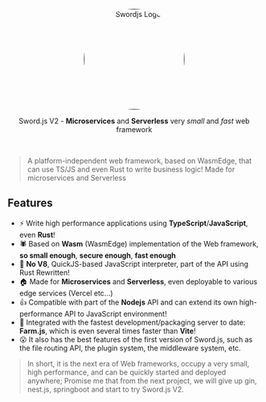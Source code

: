 <p align="center">
  <a href="" target="blank"><img src="https://user-images.githubusercontent.com/35763284/240616804-8c648b99-9032-4ce0-83d6-f61ba0bde0cc.png" width="200" style="border-radius:50%;" alt="Swordjs Logo" /></a>
</p>

<p align="center">Sword.js V2 - <b>Microservices</b> and <b>Serverless</b> very <i>small</i> and <i>fast</i> web framework</p>

<br/>

> A platform-independent web framework, based on WasmEdge, that can use TS/JS and even Rust to write business logic! Made for microservices and Serverless

## Features

- ⚡ Write high performance applications using **TypeScript**/**JavaScript**, even **Rust**!
- 🕷 Based on **Wasm** (WasmEdge) implementation of the Web framework, **so small enough**, **secure enough**, **fast enough**
- 🦴 **No V8**, QuickJS-based JavaScript interpreter, part of the API using Rust Rewritten!
- 🏠 Made for **Microservices** and **Serverless**, even deployable to various edge services (Vercel etc...)
- 👍 Compatible with part of the **Nodejs** API and can extend its own high-performance API to JavaScript environment!
- 🚌 Integrated with the fastest development/packaging server to date: **Farm.js**, which is even several times faster than **Vite**!
- 😮 It also has the best features of the first version of Sword.js, such as the file routing API, the plugin system, the middleware system, etc.

> In short, it is the next era of Web frameworks, occupy a very small, high performance, and can be quickly started and deployed anywhere; Promise me that from the next project, we will give up gin, nest.js, springboot and start to try Sword.js V2.